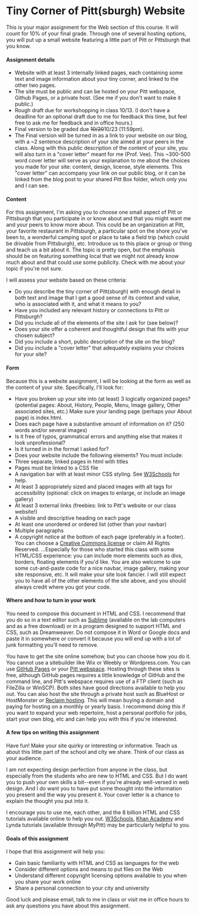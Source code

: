 # Tiny Corner of Pitt(sburgh) Website
This is your major assignment for the Web section of this course. It will count for 10% of your final grade. Through one of several hosting options, you will put up a small website featuring a little part of Pitt or Pittsburgh that you know.

#### Assignment details
* Website with at least 3 internally linked pages, each containing some text and image information about your tiny corner, and linked to the other two pages.
* The site must be public and can be hosted on your Pitt webspace, Github Pages, or a private host. (See me if you don't want to make it public.)
* Rough draft due for workshopping in class 10/13. (I don't have a deadline for an optional draft due to me for feedback this time, but feel free to ask me for feedback and in office hours.)
* Final version to be graded due ~~10/20~~10/23 (11:59pm).
* The Final version will be turned in as a link to your website on our blog, with a ~2 sentence description of your site aimed at your peers in the class. Along with this public description of the content of your site, you will also turn in a "cover letter" meant for me (Prof. Vee). This ~300-500 word cover letter will serve as your explanation to me about the choices you made for your site: content, design, license, style elements. This "cover letter" can accompany your link on our public blog, or it can be linked from the blog post to your shared Pitt Box folder, which only you and I can see.

#### Content
For this assignment, I'm asking you to choose one small aspect of Pitt or Pittsburgh that you participate in or know about and that you might want me and your peers to know more about. This could be an organization at Pitt, your favorite restaurant in Pittsburgh, a particular spot on the shore you've been to, a wonderful camping spot or place to take a field trip (which could be drivable from Pittsburgh), etc. Introduce us to this place or group or thing and teach us a bit about it. The topic is pretty open, but the emphasis should be on featuring something local that we might not already know much about and that could use some publicity. Check with me about your topic if you're not sure. 

I will assess your website based on these criteria:
* Do you describe the tiny corner of Pitt(sburgh) with enough detail in both text and image that I get a good sense of its context and value, who is associated with it, and what it means to you? 
* Have you included any relevant history or connections to Pitt or Pittsburgh?
* Did you include all of the elements of the site I ask for (see below)?
* Does your site offer a coherent and thoughtful design that fits with your chosen subject?
* Did you include a short, public description of the site on the blog? 
* Did you include a "cover letter" that adequately explains your choices for your site?


#### Form
Because this is a website assignment, I will be looking at the form as well as the content of your site. Specifically, I'll look for:

* Have you broken up your site into (at least) 3 logically organized pages? (potential pages: About, History, People, Menu, Image gallery, Other associated sites, etc.) Make sure your landing page (perhaps your About page) is index.html.
* Does each page have a substantive amount of information on it? (250 words and/or several images)
* Is it free of typos, grammatical errors and anything else that makes it look unprofessional?
* Is it turned in in the format I asked for?
* Does your website include the following elements? You must include:
 * Three separate, linked pages in html with titles
 * Pages must be linked to a CSS file
 * A navigation bar with at least minor CSS styling. See [W3Schools](http://www.w3schools.com/css/css_navbar.asp) for help.
 * At least 3 appropriately sized and placed images with alt tags for accessibility (optional: click on images to enlarge, or include an image gallery)
 * At least 3 external links (freebies: link to Pitt's website or our class website!)
 * A visible and descriptive heading on each page
 * At least one unordered or ordered list (other than your navbar)
 * Multiple paragraphs
 * A copyright notice at the bottom of each page (preferably in a footer). You can choose a [Creative Commons license](https://creativecommons.org/share-your-work/) or claim All Rights Reserved.
...Especially for those who started this class with some HTML/CSS experience: you can include more elements such as divs, borders, floating elements if you'd like. You are also welcome to use some cut-and-paste code for a nice navbar, image gallery, making your site responsive, etc. It will make your site look fancier. I will still expect you to have all of the other elements of the site above, and you should always credit where you got your code. 

#### Where and how to turn in your work
You need to compose this document in HTML and CSS. I recommend that you do so in a text editor such as [Sublime](https://www.sublimetext.com/) (available on the lab computers and as a free download) or in a program designed to support HTML and CSS, such as Dreamweaver. Do not compose it in Word or Google docs and paste it in somewhere or convert it because you will end up with a lot of junk formatting you'll need to remove.

You have to get the site online somehow, but you can choose how you do it. You cannot use a sitebuilder like Wix or Weebly or Wordpress.com. You can use [GitHub Pages](https://pages.github.com/) or your [Pitt webspace](http://technology.pitt.edu/support/creating-your-own-web-site). Hosting through these sites is free, although GitHub pages requires a little knowledge of GitHub and the command line, and Pitt's webspace requires use of a FTP client (such as FileZilla or WinSCP). Both sites have good directions available to help you out. You can also host the site through a private host such as BlueHost or HostMonster or [Reclaim hosting](https://reclaimhosting.com/shared-hosting/). This will mean buying a domain and paying for hosting on a monthly or yearly basis. I recommend doing this if you want to expand your web repertoire, host a personal portfolio for jobs, start your own blog, etc and can help you with this if you're interested.


#### A few tips on writing this assignment
Have fun! Make your site quirky or interesting or informative. Teach us about this little part of the school and city we share. Think of our class as your audience.

I am not expecting design perfection from anyone in the class, but especially from the students who are new to HTML and CSS. But I do want you to push your own skills a bit--even if you're already well-versed in web design. And I do want you to have put some thought into the information you present and the way you present it. Your cover letter is a chance to explain the thought you put into it.

I encourage you to use me, each other, and the 8 billion HTML and CSS tutorials available online to help you out. [W3Schools](http://www.w3schools.com/), [Khan Academy](https://www.khanacademy.org/computing/computer-programming/html-css) and Lynda tutorials (available through MyPitt) may be particularly helpful to you.


#### Goals of this assignment
I hope that this assignment will help you:

* Gain basic familiarity with HTML and CSS as languages for the web
* Consider different options and means to put files on the Web
* Understand different copyright licensing options available to you when you share your work online
* Share a personal connection to your city and university

Good luck and please email, talk to me in class or visit me in office hours to ask any questions you have about this assignment.

